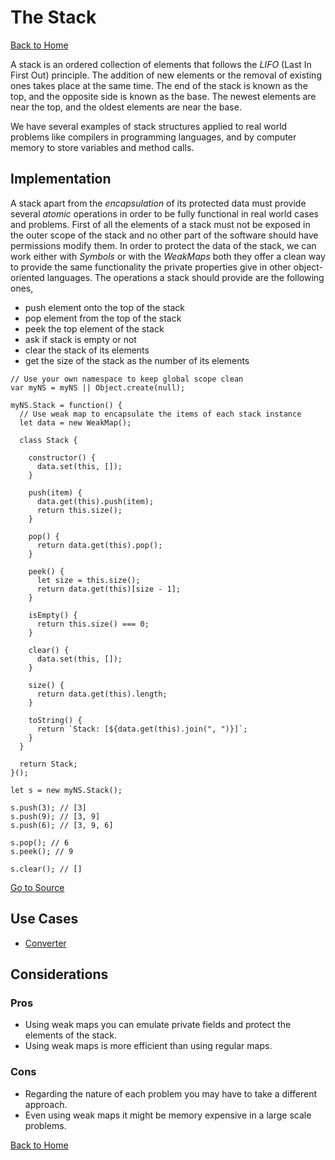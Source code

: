 # The Stack #

[Back to Home](../../../../)

A stack is an ordered collection of elements that follows the *LIFO* (Last In First Out) principle. The addition of new elements or the removal of existing ones takes place at the same time. The end of the stack is known as the top, and the opposite side is known as the base. The newest elements are near the top, and the oldest elements are near the base.

We have several examples of stack structures applied to real world problems like compilers in programming languages, and by computer memory to store variables and method calls.

## Implementation ##

A stack apart from the *encapsulation* of its protected data must provide several *atomic* operations in order to be fully functional in real world cases and problems. First of all the elements of a stack must not be exposed in the outer scope of the stack and no other part of the software should have permissions modify them. In order to protect the data of the stack, we can work either with *Symbols* or with the *WeakMaps* both they offer a clean way to provide the same functionality the private properties give in other object-oriented languages. The operations a stack should provide are the following ones,

* push element onto the top of the stack
* pop element from the top of the stack
* peek the top element of the stack
* ask if stack is empty or not
* clear the stack of its elements
* get the size of the stack as the number of its elements

```
// Use your own namespace to keep global scope clean
var myNS = myNS || Object.create(null);

myNS.Stack = function() {
  // Use weak map to encapsulate the items of each stack instance
  let data = new WeakMap();

  class Stack {

    constructor() {
      data.set(this, []);
    }

    push(item) {
      data.get(this).push(item);
      return this.size();
    }

    pop() {
      return data.get(this).pop();
    }

    peek() {
      let size = this.size();
      return data.get(this)[size - 1];
    }

    isEmpty() {
      return this.size() === 0;
    }

    clear() {
      data.set(this, []);
    }

    size() {
      return data.get(this).length;
    }

    toString() {
      return `Stack: [${data.get(this).join(", ")}]`;
    }
  }

  return Stack;
}();

let s = new myNS.Stack();

s.push(3); // [3]
s.push(9); // [3, 9]
s.push(6); // [3, 9, 6]

s.pop(); // 6
s.peek(); // 9

s.clear(); // []
```

[Go to Source](index.js)

## Use Cases ##
* [Converter](converter.js)

## Considerations ##

### Pros ###
* Using weak maps you can emulate private fields and protect the elements of the stack.
* Using weak maps is more efficient than using regular maps.

### Cons ###
* Regarding the nature of each problem you may have to take a different approach.
* Even using weak maps it might be memory expensive in a large scale problems.

[Back to Home](../../../../)
